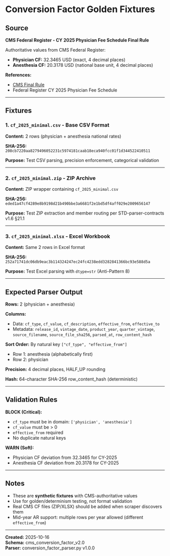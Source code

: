 # Conversion Factor Golden Fixtures

## Source

**CMS Federal Register - CY 2025 Physician Fee Schedule Final Rule**

Authoritative values from CMS Federal Register:
- **Physician CF:** 32.3465 USD (exact, 4 decimal places)
- **Anesthesia CF:** 20.3178 USD (national base unit, 4 decimal places)

**References:**
- [CMS Final Rule](https://www.cms.gov/newsroom/press-releases/hhs-finalizes-physician-payment-rule-strengthening-person-centered-care-and-health-quality-measures)
- Federal Register CY 2025 Physician Fee Schedule

---

## Fixtures

### 1. `cf_2025_minimal.csv` - Base CSV Format

**Content:** 2 rows (physician + anesthesia national rates)

**SHA-256:** `208cb7220aa8279496052231c5974181caab18eca940fcc01f1d344522410511`

**Purpose:** Test CSV parsing, precision enforcement, categorical validation

---

### 2. `cf_2025_minimal.zip` - ZIP Archive

**Content:** ZIP wrapper containing `cf_2025_minimal.csv`

**SHA-256:** `eded1a47cf4289e8b9198d21b490bbe3a6681f2e1bd5df4aff029e2009656147`

**Purpose:** Test ZIP extraction and member routing per STD-parser-contracts v1.6 §21.1

---

### 3. `cf_2025_minimal.xlsx` - Excel Workbook

**Content:** Same 2 rows in Excel format

**SHA-256:** `252a71741dc06db9eac3b114324247ec24fc4238edd3282841366bc93e588d5a`

**Purpose:** Test Excel parsing with `dtype=str` (Anti-Pattern 8)

---

## Expected Parser Output

**Rows:** 2 (physician + anesthesia)

**Columns:**
- Data: `cf_type`, `cf_value`, `cf_description`, `effective_from`, `effective_to`
- Metadata: `release_id`, `vintage_date`, `product_year`, `quarter_vintage`, `source_filename`, `source_file_sha256`, `parsed_at`, `row_content_hash`

**Sort Order:** By natural key `["cf_type", "effective_from"]`
- Row 1: anesthesia (alphabetically first)
- Row 2: physician

**Precision:** 4 decimal places, HALF_UP rounding

**Hash:** 64-character SHA-256 row_content_hash (deterministic)

---

## Validation Rules

**BLOCK (Critical):**
- `cf_type` must be in domain: `['physician', 'anesthesia']`
- `cf_value` must be > 0
- `effective_from` required
- No duplicate natural keys

**WARN (Soft):**
- Physician CF deviation from 32.3465 for CY-2025
- Anesthesia CF deviation from 20.3178 for CY-2025

---

## Notes

- These are **synthetic fixtures** with CMS-authoritative values
- Use for golden/determinism testing, not format validation
- Real CMS CF files (ZIP/XLSX) should be added when scraper discovers them
- Mid-year AR support: multiple rows per year allowed (different `effective_from`)

---

**Created:** 2025-10-16  
**Schema:** cms_conversion_factor_v2.0  
**Parser:** conversion_factor_parser.py v1.0.0

